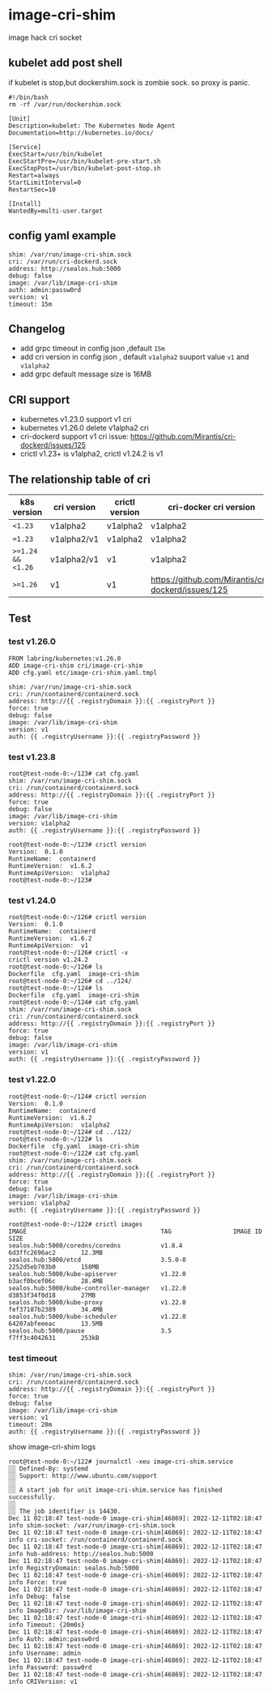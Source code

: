 # image-cri-shim

image hack cri socket

## kubelet add post shell

if kubelet is stop,but dockershim.sock is zombie sock. so proxy is panic.

```shell
#!/bin/bash
rm -rf /var/run/dockershim.sock
```

```
[Unit]
Description=kubelet: The Kubernetes Node Agent
Documentation=http://kubernetes.io/docs/

[Service]
ExecStart=/usr/bin/kubelet
ExecStartPre=/usr/bin/kubelet-pre-start.sh
ExecStopPost=/usr/bin/kubelet-post-stop.sh
Restart=always
StartLimitInterval=0
RestartSec=10

[Install]
WantedBy=multi-user.target

```

## config yaml example

```
shim: /var/run/image-cri-shim.sock
cri: /var/run/cri-dockerd.sock
address: http://sealos.hub:5000
debug: false
image: /var/lib/image-cri-shim
auth: admin:passw0rd
version: v1
timeout: 15m
```


## Changelog
- add grpc timeout in config json ,default `15m`
- add cri version in config json , default `v1alpha2` suuport value `v1` and `v1alpha2`
- add grpc default message size is 16MB

## CRI support 
- kubernetes v1.23.0 support v1 cri
- kubernetes v1.26.0 delete v1alpha2 cri
- cri-dockerd support v1 cri issue: https://github.com/Mirantis/cri-dockerd/issues/125
- crictl v1.23+ is v1alpha2, crictl v1.24.2 is v1


## The relationship table of cri

| k8s version    | cri version | crictl version                | cri-docker cri version |
|----------------|-------------|-------------------------------|----|
| `<1.23`          | v1alpha2    | v1alpha2                      |v1alpha2|
| `=1.23`          | v1alpha2/v1 | v1alpha2                      |v1alpha2|
| `>=1.24 && <1.26` | v1alpha2/v1 | v1 |v1alpha2|
| `>=1.26`         | v1 | v1 |https://github.com/Mirantis/cri-dockerd/issues/125|


## Test

### test v1.26.0

```
FROM labring/kubernetes:v1.26.0
ADD image-cri-shim cri/image-cri-shim
ADD cfg.yaml etc/image-cri-shim.yaml.tmpl
```

```
shim: /var/run/image-cri-shim.sock
cri: /run/containerd/containerd.sock
address: http://{{ .registryDomain }}:{{ .registryPort }}
force: true
debug: false
image: /var/lib/image-cri-shim
version: v1
auth: {{ .registryUsername }}:{{ .registryPassword }}
```

### test v1.23.8

```
root@test-node-0:~/123# cat cfg.yaml
shim: /var/run/image-cri-shim.sock
cri: /run/containerd/containerd.sock
address: http://{{ .registryDomain }}:{{ .registryPort }}
force: true
debug: false
image: /var/lib/image-cri-shim
version: v1alpha2
auth: {{ .registryUsername }}:{{ .registryPassword }}

root@test-node-0:~/123# crictl version
Version:  0.1.0
RuntimeName:  containerd
RuntimeVersion:  v1.6.2
RuntimeApiVersion:  v1alpha2
root@test-node-0:~/123#
```

### test v1.24.0

```
root@test-node-0:~/126# crictl version
Version:  0.1.0
RuntimeName:  containerd
RuntimeVersion:  v1.6.2
RuntimeApiVersion:  v1
root@test-node-0:~/126# crictl -v
crictl version v1.24.2
root@test-node-0:~/126# ls
Dockerfile  cfg.yaml  image-cri-shim
root@test-node-0:~/126# cd ../124/
root@test-node-0:~/124# ls
Dockerfile  cfg.yaml  image-cri-shim
root@test-node-0:~/124# cat cfg.yaml
shim: /var/run/image-cri-shim.sock
cri: /run/containerd/containerd.sock
address: http://{{ .registryDomain }}:{{ .registryPort }}
force: true
debug: false
image: /var/lib/image-cri-shim
version: v1
auth: {{ .registryUsername }}:{{ .registryPassword }}
```


### test v1.22.0

```
root@test-node-0:~/124# crictl version
Version:  0.1.0
RuntimeName:  containerd
RuntimeVersion:  v1.6.2
RuntimeApiVersion:  v1alpha2
root@test-node-0:~/124# cd ../122/
root@test-node-0:~/122# ls
Dockerfile  cfg.yaml  image-cri-shim
root@test-node-0:~/122# cat cfg.yaml
shim: /var/run/image-cri-shim.sock
cri: /run/containerd/containerd.sock
address: http://{{ .registryDomain }}:{{ .registryPort }}
force: true
debug: false
image: /var/lib/image-cri-shim
version: v1alpha2
auth: {{ .registryUsername }}:{{ .registryPassword }}

root@test-node-0:~/122# crictl images
IMAGE                                     TAG                 IMAGE ID            SIZE
sealos.hub:5000/coredns/coredns           v1.8.4              6d3ffc2696ac2       12.3MB
sealos.hub:5000/etcd                      3.5.0-0             2252d5eb703b0       158MB
sealos.hub:5000/kube-apiserver            v1.22.0             b3acf0bcef06c       28.4MB
sealos.hub:5000/kube-controller-manager   v1.22.0             d3853f34f0d18       27MB
sealos.hub:5000/kube-proxy                v1.22.0             fef37187b2389       34.4MB
sealos.hub:5000/kube-scheduler            v1.22.0             64207abfeeeac       13.5MB
sealos.hub:5000/pause                     3.5                 f7ff3c4042631       253kB
```


### test timeout

```
shim: /var/run/image-cri-shim.sock
cri: /run/containerd/containerd.sock
address: http://{{ .registryDomain }}:{{ .registryPort }}
force: true
debug: false
image: /var/lib/image-cri-shim
version: v1
timeout: 20m
auth: {{ .registryUsername }}:{{ .registryPassword }}
```

show image-cri-shim logs

```
root@test-node-0:~/122# journalctl -xeu image-cri-shim.service
░░ Defined-By: systemd
░░ Support: http://www.ubuntu.com/support
░░
░░ A start job for unit image-cri-shim.service has finished successfully.
░░
░░ The job identifier is 14430.
Dec 11 02:18:47 test-node-0 image-cri-shim[46869]: 2022-12-11T02:18:47 info shim-socket: /var/run/image-cri-shim.sock
Dec 11 02:18:47 test-node-0 image-cri-shim[46869]: 2022-12-11T02:18:47 info cri-socket: /run/containerd/containerd.sock
Dec 11 02:18:47 test-node-0 image-cri-shim[46869]: 2022-12-11T02:18:47 info hub-address: http://sealos.hub:5000
Dec 11 02:18:47 test-node-0 image-cri-shim[46869]: 2022-12-11T02:18:47 info RegistryDomain: sealos.hub:5000
Dec 11 02:18:47 test-node-0 image-cri-shim[46869]: 2022-12-11T02:18:47 info Force: true
Dec 11 02:18:47 test-node-0 image-cri-shim[46869]: 2022-12-11T02:18:47 info Debug: false
Dec 11 02:18:47 test-node-0 image-cri-shim[46869]: 2022-12-11T02:18:47 info ImageDir: /var/lib/image-cri-shim
Dec 11 02:18:47 test-node-0 image-cri-shim[46869]: 2022-12-11T02:18:47 info Timeout: {20m0s}
Dec 11 02:18:47 test-node-0 image-cri-shim[46869]: 2022-12-11T02:18:47 info Auth: admin:passw0rd
Dec 11 02:18:47 test-node-0 image-cri-shim[46869]: 2022-12-11T02:18:47 info Username: admin
Dec 11 02:18:47 test-node-0 image-cri-shim[46869]: 2022-12-11T02:18:47 info Password: passw0rd
Dec 11 02:18:47 test-node-0 image-cri-shim[46869]: 2022-12-11T02:18:47 info CRIVersion: v1
```
